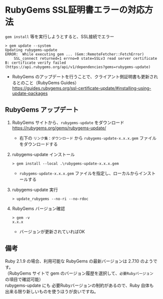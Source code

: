 # RubyGems SSL証明書エラーの対応方法

`gem install` 等を実行しようとすると、SSL接続でエラー
```
> gem update --system
Updating rubygems-update
ERROR:  While executing gem ... (Gem::RemoteFetcher::FetchError)
    SSL_connect returned=1 errno=0 state=SSLv3 read server certificate B: certificate verify failed (https://api.rubygems.org/api/v1/dependencies?gems=rubygems-update)
```

* RubyGems のアップデートを行うことで、クライアント側証明書も更新されるとのこと（RubyGems Guides）  
https://guides.rubygems.org/ssl-certificate-update/#installing-using-update-packages


## RubyGems アップデート

1. RubyGems サイトから、`rubygems-update` をダウンロード  
    https://rubygems.org/gems/rubygems-update/
    * 右下の `リンク集：ダウンロード` から `rubygems-update-x.x.x.gem` ファイルをダウンロードする

1. rubygems-update インストール
    ```
    > gem install --local .\rubygems-update-x.x.x.gem
    ```
    * `rubygems-update-x.x.x.gem` ファイルを指定し、ローカルからインストールする

1. rubygems-update 実行
    ```
    > update_rubygems --no-ri --no-rdoc
    ```

1. RubyGems バージョン確認
    ```
    > gem -v
    x.x.x
    ```
    * バージョンが更新されていればOK


## 備考
Ruby 2.1.9 の場合、利用可能な RubyGems の最新バージョンは 2.7.10 のようです。  
（RubyGems サイトで gem のバージョン履歴を選択して、`必要Rubyバージョン` の項目で確認可能）  
rubygems-update にも 必要Rubyバージョンの制約があるので、Ruby 自体も出来る限り新しいものを使うほうが良いですね。
